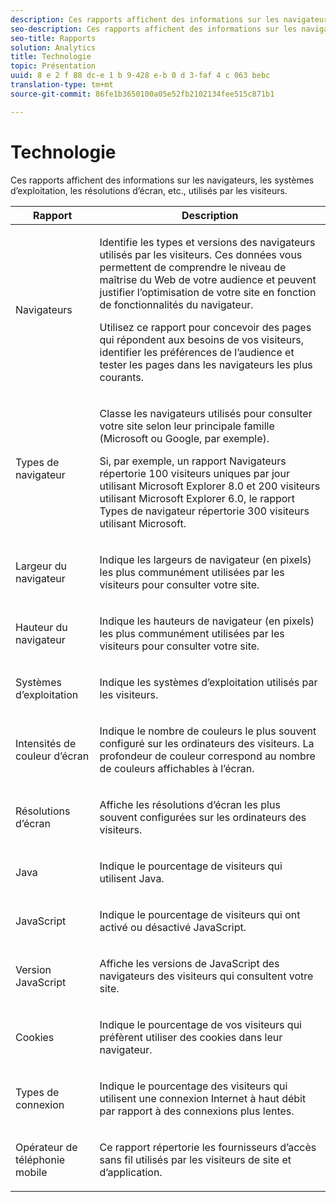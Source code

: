 ```yaml
---
description: Ces rapports affichent des informations sur les navigateurs, les systèmes d’exploitation, les résolutions d’écran, etc., utilisés par les visiteurs.
seo-description: Ces rapports affichent des informations sur les navigateurs, les systèmes d’exploitation, les résolutions d’écran, etc. utilisés par les visiteurs.
seo-title: Rapports
solution: Analytics
title: Technologie
topic: Présentation
uuid: 8 e 2 f 88 dc-e 1 b 9-428 e-b 0 d 3-faf 4 c 063 bebc
translation-type: tm+mt
source-git-commit: 86fe1b3650100a05e52fb2102134fee515c871b1

---
```



# Technologie

Ces rapports affichent des informations sur les navigateurs, les systèmes d’exploitation, les résolutions d’écran, etc., utilisés par les visiteurs.

<table id="table_6B55FDDC4C484766BC3817E06551E753"> 
 <thead> 
  <tr> 
   <th colname="col1" class="entry"> Rapport </th> 
   <th colname="col2" class="entry"> Description </th> 
  </tr> 
 </thead>
 <tbody> 
  <tr> 
   <td colname="col1"> Navigateurs </td> 
   <td colname="col2"> <p> Identifie les types et versions des navigateurs utilisés par les visiteurs. Ces données vous permettent de comprendre le niveau de maîtrise du Web de votre audience et peuvent justifier l’optimisation de votre site en fonction de fonctionnalités du navigateur. </p> <p>Utilisez ce rapport pour concevoir des pages qui répondent aux besoins de vos visiteurs, identifier les préférences de l’audience et tester les pages dans les navigateurs les plus courants. </p> </td> 
  </tr> 
  <tr> 
   <td colname="col1"> Types de navigateur </td> 
   <td colname="col2"> <p> Classe les navigateurs utilisés pour consulter votre site selon leur principale famille (Microsoft ou Google, par exemple). </p> <p>Si, par exemple, un <span class="wintitle">rapport Navigateurs</span> répertorie 100 visiteurs uniques par jour utilisant Microsoft Explorer 8.0 et 200 visiteurs utilisant Microsoft Explorer 6.0, le rapport <span class="wintitle">Types de navigateur</span> répertorie 300 visiteurs utilisant Microsoft. </p> </td> 
  </tr> 
  <tr> 
   <td colname="col1"> Largeur du navigateur </td> 
   <td colname="col2"> <p> Indique les largeurs de navigateur (en pixels) les plus communément utilisées par les visiteurs pour consulter votre site. </p> </td> 
  </tr> 
  <tr> 
   <td colname="col1"> Hauteur du navigateur </td> 
   <td colname="col2"> <p> Indique les hauteurs de navigateur (en pixels) les plus communément utilisées par les visiteurs pour consulter votre site. </p> </td> 
  </tr> 
  <tr> 
   <td colname="col1"> Systèmes d’exploitation </td> 
   <td colname="col2"> <p> Indique les systèmes d’exploitation utilisés par les visiteurs. </p> </td> 
  </tr> 
  <tr> 
   <td colname="col1"> Intensités de couleur d’écran </td> 
   <td colname="col2"> <p> Indique le nombre de couleurs le plus souvent configuré sur les ordinateurs des visiteurs. La profondeur de couleur correspond au nombre de couleurs affichables à l’écran. </p> </td> 
  </tr> 
  <tr> 
   <td colname="col1"> Résolutions d’écran </td> 
   <td colname="col2"> <p> Affiche les résolutions d’écran les plus souvent configurées sur les ordinateurs des visiteurs. </p> </td> 
  </tr> 
  <tr> 
   <td colname="col1"> Java </td> 
   <td colname="col2"> <p> Indique le pourcentage de visiteurs qui utilisent Java. </p> </td> 
  </tr> 
  <tr> 
   <td colname="col1"> JavaScript </td> 
   <td colname="col2"> <p> Indique le pourcentage de visiteurs qui ont activé ou désactivé JavaScript. </p> </td> 
  </tr> 
  <tr> 
   <td colname="col1"> Version JavaScript </td> 
   <td colname="col2"> <p> Affiche les versions de JavaScript des navigateurs des visiteurs qui consultent votre site. </p> </td> 
  </tr> 
  <tr> 
   <td colname="col1"> Cookies </td> 
   <td colname="col2"> <p> Indique le pourcentage de vos visiteurs qui préfèrent utiliser des cookies dans leur navigateur. </p> </td> 
  </tr> 
  <tr> 
   <td colname="col1"> Types de connexion </td> 
   <td colname="col2"> <p> Indique le pourcentage des visiteurs qui utilisent une connexion Internet à haut débit par rapport à des connexions plus lentes. </p> </td> 
  </tr> 
  <tr> 
   <td colname="col1"> Opérateur de téléphonie mobile </td> 
   <td colname="col2"> <p> Ce rapport répertorie les fournisseurs d’accès sans fil utilisés par les visiteurs de site et d’application. </p> </td> 
  </tr> 
 </tbody> 
</table>


